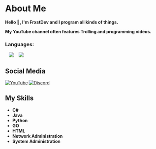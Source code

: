 # About Me
**Hello 👋,
I'm FrxstDev and I program all kinds of things.**

**My YouTube channel often features Trolling and programming videos.**


### Languages:
<p>
&nbsp;&nbsp;
<a href="#"><img src="https://github.com/yammadev/flag-icons/raw/master/png/DE@2x.png?raw=true" /></a>
&nbsp;&nbsp;
<a href="#"><img src="https://github.com/yammadev/flag-icons/raw/master/png/GB@2x.png?raw=true" /></a>
</p>

## Social Media
[![YouTube](https://img.shields.io/badge/FrxstDev-%23E4405F.svg?style=for-the-badge&logo=youtube&logoColor=white)](https://www.youtube.com/@FrxstDev)
[![Discord](https://img.shields.io/badge/Cerya-Project-blue.svg?color=4682B4&style=for-the-badge&logo=discord&logoColor=white)](https://discord.gg/wnhvkk7XWU)


## My Skills
- **C#**
- **Java**
- **Python**
- **GO**
- **HTML**
- **Network Administration**
- **System Administration**

